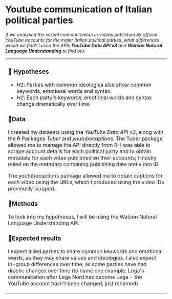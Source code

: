 # Youtube communication of Italian political parties

*If we analysed the verbal communication in videos published by official YouTube accounts for the major Italian political parties, what differences would we find?
I used the APIs **YouTube Data API v3** and **Watson Natural Language Understanding** to find out.*

<table>
<tr>
<td>

### 🔹 Hypotheses

- *H1*: Parties with common ideologies also show common keywords, emotional words and syntax.
- *H2*: Each party's keywords, emotional words and syntax change dramatically over time.


### 🔹Data

I created my datasets using the _YouTube Data API v3_, along with the R Packages _Tuber_ and _youtubecaptions_.
The Tuber package allowed me to manage the API directly from R; I was able to scrape account details for each political party and to obtain metadata for each video published on their accounts; I mostly relied on the metadata containing publishing date and video ID.

The youtubecaptions package allowed me to obtain captions for each video using the URLs, which I produced using the video IDs previously scraped.


### 🔹Methods

To look into my hypotheses, I will be using the Watson Natural Language Understanding API.


### 🔹Expected results

I expect allied parties to share common keywords and emotional words, as they may share values and ideologies. I also expect in-group differences over time, as some parties have had drastic changes over time (to name one example, Lega's communication after Lega Nord has become Lega - the YouTube account hasn't been changed, just renamed).



</td>
</tr>
</table>




